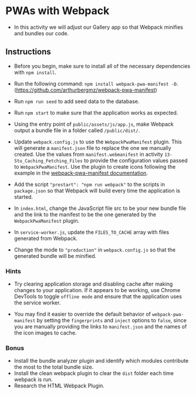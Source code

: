 # PWAs with Webpack

- In this activity we will adjust our Gallery app so that Webpack minifies and bundles our code.

## Instructions

- Before you begin, make sure to install all of the necessary dependencies with `npm install`.

- Run the following command: `npm install webpack-pwa-manifest -D`. (https://github.com/arthurbergmz/webpack-pwa-manifest)

- Run `npm run seed` to add seed data to the database.

- Run `npm start` to make sure that the application works as expected.

- Using the entry point of `public/assets/js/app.js`, make Webpack output a bundle file in a folder called `/public/dist/`.

- Update `webpack.config.js` to use the `WebpackPwaManifest` plugin. This will generate a `manifest.json` file to replace the one we manually created. Use the values from `manifest.webmanifest` in activity `13-Stu_Caching_Fetching_Files` to provide the configuration values passed to `WebpackPwaManifest`. Use the plugin to create icons following the example in the [webpack-pwa-manifest documentation](https://github.com/arthurbergmz/webpack-pwa-manifest).

- Add the script `"prestart": "npm run webpack"` to the scripts in `package.json` so that Webpack will build every time the application is started.

- In `index.html`, change the JavaScript file src to be your new bundle file and the link to the manifest to be the one generated by the `WebpackPwaManifest` plugin.

- In `service-worker.js`, update the `FILES_TO_CACHE` array with files generated from Webpack.

- Change the mode to `"production"` in `webpack.config.js` so that the generated bundle will be minified.

### Hints

- Try clearing application storage and disabling cache after making changes to your application. If it appears to be working, use Chrome DevTools to toggle `offline mode` and ensure that the application uses the service worker.

- You may find it easier to override the default behavior of `webpack-pwa-manifest` by setting the `fingerprints` and `inject` options to `false`, since you are manually providing the links to `manifest.json` and the names of the icon images to cache.

### Bonus

- Install the bundle analyzer plugin and identify which modules contribute the most to the total bundle size.
- Install the clean webpack plugin to clear the `dist` folder each time webpack is run.
- Research the HTML Webpack Plugin.
